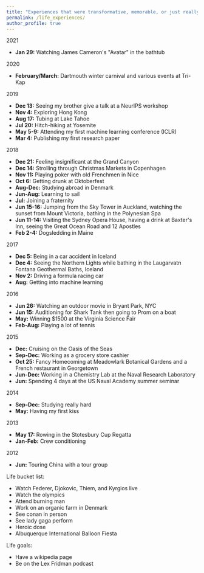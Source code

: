 ```yaml
---
title: "Experiences that were transformative, memorable, or just really, really fun"
permalink: /life_experiences/
author_profile: true
---
```


2021
* **Jan 29:** Watching James Cameron's "Avatar" in the bathtub

2020
* **February/March:** Dartmouth winter carnival and various events at Tri-Kap

2019
* **Dec 13:** Seeing my brother give a talk at a NeurIPS workshop
* **Nov 4:** Exploring Hong Kong
* **Aug 17:** Tubing at Lake Tahoe
* **Jul 20:** Hitch-hiking at Yosemite
* **May 5-9:** Attending my first machine learning conference (ICLR)
* **Mar 4:** Publishing my first research paper

2018
* **Dec 21:** Feeling insignificant at the Grand Canyon
* **Dec 14:** Strolling through Christmas Markets in Copenhagen
* **Nov 11:** Playing poker with old Frenchmen in Nice
* **Oct 6:** Getting drunk at Oktoberfest
* **Aug-Dec:** Studying abroad in Denmark
* **Jun-Aug:** Learning to sail
* **Jul:** Joining a fraternity
* **Jun 15-16:** Jumping from the Sky Tower in Auckland, watching the sunset from Mount Victoria, bathing in the Polynesian Spa
* **Jun 11-14:** Visiting the Sydney Opera House, having a drink at Baxter's Inn, seeing the Great Ocean Road and 12 Apostles
* **Feb 2-4:** Dogsledding in Maine

2017
* **Dec 5:** Being in a car accident in Iceland
* **Dec 4:** Seeing the Northern Lights while bathing in the Laugarvatn Fontana Geothermal Baths, Iceland
* **Nov 2:** Driving a formula racing car
* **Aug:** Getting into machine learning

2016
* **Jun 26:** Watching an outdoor movie in Bryant Park, NYC
* **Jun 15:** Auditioning for Shark Tank then going to Prom on a boat
* **May:** Winning $1500 at the Virginia Science Fair
* **Feb-Aug:** Playing a lot of tennis

2015
* **Dec:** Cruising on the Oasis of the Seas
* **Sep-Dec:** Working as a grocery store cashier
* **Oct 25:** Fancy Homecoming at Meadowlark Botanical Gardens and a French restaurant in Georgetown
* **Jun-Dec:** Working in a Chemistry Lab at the Naval Research Laboratory
* **Jun:** Spending 4 days at the US Naval Academy summer seminar

2014
* **Sep-Dec:** Studying really hard
* **May:** Having my first kiss

2013
* **May 17:** Rowing in the Stotesbury Cup Regatta
* **Jan-Feb:** Crew conditioning

2012
* **Jun:** Touring China with a tour group

Life bucket list:
* Watch Federer, Djokovic, Thiem, and Kyrgios live
* Watch the olympics
* Attend burning man
* Work on an organic farm in Denmark
* See conan in person
* See lady gaga perform
* Heroic dose
* Albuquerque International Balloon Fiesta

Life goals:
* Have a wikipedia page
* Be on the Lex Fridman podcast